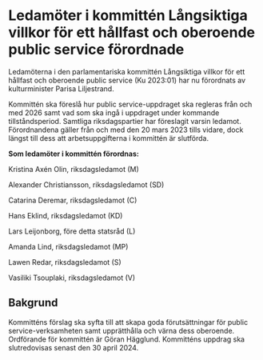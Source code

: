 # Ledamöter i kommittén Långsiktiga villkor för ett hållfast och oberoende public service förordnade

Ledamöterna i den parlamentariska kommittén Långsiktiga villkor för ett hållfast och oberoende public service (Ku 2023:01) har nu förordnats av kulturminister Parisa Liljestrand.

Kommittén ska föreslå hur public service-uppdraget ska regleras från och med 2026 samt vad som ska ingå i uppdraget under kommande tillståndsperiod. Samtliga riksdagspartier har föreslagit varsin ledamot. Förordnandena gäller från och med den 20 mars 2023 tills vidare, dock längst till dess att arbetsuppgifterna i kommittén är slutförda.

**Som ledamöter i kommittén förordnas:**

Kristina Axén Olin, riksdagsledamot (M)

Alexander Christiansson, riksdagsledamot (SD)

Catarina Deremar, riksdagsledamot (C)

Hans Eklind, riksdagsledamot (KD)

Lars Leijonborg, före detta statsråd (L)

Amanda Lind, riksdagsledamot (MP)

Lawen Redar, riksdagsledamot (S)

Vasiliki Tsouplaki, riksdagsledamot (V)

## Bakgrund

Kommitténs förslag ska syfta till att skapa goda förutsättningar för public service-verksamheten samt upprätthålla och värna dess oberoende. Ordförande för kommittén är Göran Hägglund. Kommitténs uppdrag ska slutredovisas senast den 30 april 2024.
